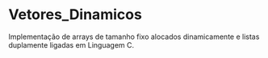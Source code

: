 # Vetores_Dinamicos
Implementação de arrays de tamanho fixo alocados dinamicamente e listas duplamente ligadas em Linguagem C.
